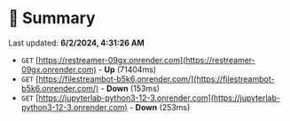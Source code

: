 # 📖 Summary
Last updated: **6/2/2024, 4:31:26 AM**

- `GET` [https://restreamer-09gx.onrender.com](https://restreamer-09gx.onrender.com) - **Up** (71404ms)
- `GET` [https://filestreambot-b5k6.onrender.com/](https://filestreambot-b5k6.onrender.com/) - **Down** (153ms)
- `GET` [https://jupyterlab-python3-12-3.onrender.com](https://jupyterlab-python3-12-3.onrender.com) - **Down** (253ms)

